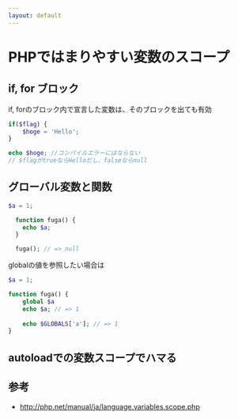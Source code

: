 ```yaml
---
layout: default
---
```


# PHPではまりやすい変数のスコープ

## if, for ブロック

if, forのブロック内で宣言した変数は、そのブロックを出ても有効

```php
if($flag) {
    $hoge = 'Hello';
}

echo $hoge; //コンパイルエラーにはならない
// $flagがtrueならHelloだし、falseならnull
```


## グローバル変数と関数

```php
$a = 1;

  function fuga() {
    echo $a;
  }

  fuga(); // => null
```


globalの値を参照したい場合は


```php
$a = 1;

function fuga() {
    global $a
    echo $a; // => 1
    
    echo $GLOBALS['a']; // => 1
}
```

## autoloadでの変数スコープでハマる

## 参考

* http://php.net/manual/ja/language.variables.scope.php
